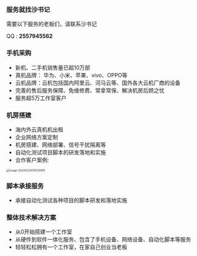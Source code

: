 ### 服务就找沙书记

需要以下服务的老板们，请联系沙书记

QQ  : **2557945562**



### 手机采购

- 新机、二手机销售量已超10万部
- 真机品牌： 华为、小米、苹果、vivo、OPPO等
- 云机品牌：云机包括国内阿里云、河马云等、国外各大云机厂商的设备
- 完善的售后服务保障、免维修费、常拿常保、解决机房后顾之忧
- 服务超5万工作室客户



### 机房搭建

- 海内外云真机机出租
- 企业网络方案定制
- 机房搭建、网络部署、信号干扰隔离等
- 自动化测试项目脚本的研发落地和实施
- 合作客户案例: 

<img src="zh-cn/images/image-20220224131033005x.png" alt="image-20220224131033005" style="zoom:50%;" />

### 脚本承接服务

- 承接自动化测试各种项目的脚本研发和落地实施

### 整体技术解决方案

- 从0开始搭建一个工作室
- 从硬件到软件一体化服务、包含了手机设备、网络设备、自动化脚本等服务
- 轻轻松松拥有一个工作室，在家自己创业当老板


